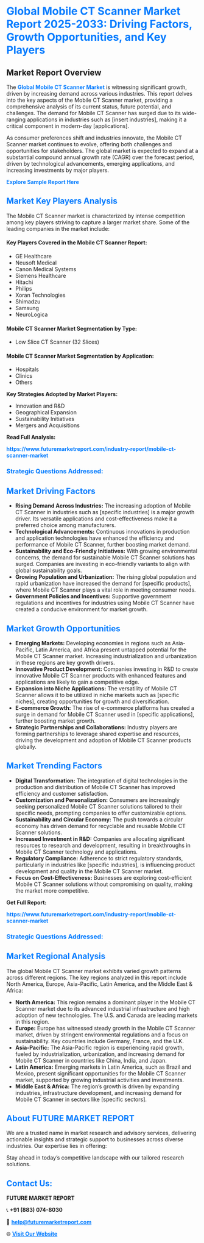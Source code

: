 <h1 style="color: #007BFF;">Global Mobile CT Scanner Market Report 2025-2033: Driving Factors, Growth Opportunities, and Key Players</h1>

<section id="overview">
<h2>Market Report Overview</h2>
<p>The <a href="https://www.futuremarketreport.com/industry-report/mobile-ct-scanner-market" style="color: #007BFF; text-decoration: none;"><strong>Global Mobile CT Scanner Market</strong></a> is witnessing significant growth, driven by increasing demand across various industries. This report delves into the key aspects of the Mobile CT Scanner market, providing a comprehensive analysis of its current status, future potential, and challenges. The demand for Mobile CT Scanner has surged due to its wide-ranging applications in industries such as [insert industries], making it a critical component in modern-day [applications].</p>
<p>As consumer preferences shift and industries innovate, the Mobile CT Scanner market continues to evolve, offering both challenges and opportunities for stakeholders. The global market is expected to expand at a substantial compound annual growth rate (CAGR) over the forecast period, driven by technological advancements, emerging applications, and increasing investments by major players.</p>
</section>

<section id="overview">
<p><a href="https://www.futuremarketreport.com/request-sample/reportId=78923" style="color: #007BFF; text-decoration: none;"><strong>Explore Sample Report Here</strong></a></p>
</section>

<section id="key-players">
<h2 style="color: #007BFF;">Market Key Players Analysis</h2>
<p>The Mobile CT Scanner market is characterized by intense competition among key players striving to capture a larger market share. Some of the leading companies in the market include:</p>
<h4>Key Players Covered in the Mobile CT Scanner Report:</h4>
<ul><li>GE Healthcare</li><li>Neusoft Medical</li><li>Canon Medical Systems</li><li>Siemens Healthcare</li><li>Hitachi</li><li>Philips</li><li>Xoran Technologies</li><li>Shimadzu</li><li>Samsung</li><li>NeuroLogica</li></ul>
<h4>Mobile CT Scanner Market Segmentation by Type:</h4>
<ul><li>Low Slice CT Scanner (32 Slices)</li></ul>

<h4>Mobile CT Scanner Market Segmentation by Application:</h4>
<ul><li>Hospitals</li><li>Clinics</li><li>Others</li></ul>
<p><strong>Key Strategies Adopted by Market Players:</strong></p>
<ul>
<li>Innovation and R&D</li>
<li>Geographical Expansion</li>
<li>Sustainability Initiatives</li>
<li>Mergers and Acquisitions</li>
</ul>
</section>

<section>
<p><strong>Read Full Analysis: </strong></p><a href="https://www.futuremarketreport.com/industry-report/mobile-ct-scanner-market" style="color: #007BFF; text-decoration: none;"><strong>https://www.futuremarketreport.com/industry-report/mobile-ct-scanner-market</strong></a>
<h3 style="color: #007BFF;">Strategic Questions Addressed:</h3>
</section>

<section id="driving-factors">
<h2 style="color: #007BFF;">Market Driving Factors</h2>
<ul>
<li><strong>Rising Demand Across Industries:</strong> The increasing adoption of Mobile CT Scanner in industries such as [specific industries] is a major growth driver. Its versatile applications and cost-effectiveness make it a preferred choice among manufacturers.</li>
<li><strong>Technological Advancements:</strong> Continuous innovations in production and application technologies have enhanced the efficiency and performance of Mobile CT Scanner, further boosting market demand.</li>
<li><strong>Sustainability and Eco-Friendly Initiatives:</strong> With growing environmental concerns, the demand for sustainable Mobile CT Scanner solutions has surged. Companies are investing in eco-friendly variants to align with global sustainability goals.</li>
<li><strong>Growing Population and Urbanization:</strong> The rising global population and rapid urbanization have increased the demand for [specific products], where Mobile CT Scanner plays a vital role in meeting consumer needs.</li>
<li><strong>Government Policies and Incentives:</strong> Supportive government regulations and incentives for industries using Mobile CT Scanner have created a conducive environment for market growth.</li>
</ul>
</section>

<section id="growth-opportunities">
<h2 style="color: #007BFF;">Market Growth Opportunities</h2>
<ul>
<li><strong>Emerging Markets:</strong> Developing economies in regions such as Asia-Pacific, Latin America, and Africa present untapped potential for the Mobile CT Scanner market. Increasing industrialization and urbanization in these regions are key growth drivers.</li>
<li><strong>Innovative Product Development:</strong> Companies investing in R&D to create innovative Mobile CT Scanner products with enhanced features and applications are likely to gain a competitive edge.</li>
<li><strong>Expansion into Niche Applications:</strong> The versatility of Mobile CT Scanner allows it to be utilized in niche markets such as [specific niches], creating opportunities for growth and diversification.</li>
<li><strong>E-commerce Growth:</strong> The rise of e-commerce platforms has created a surge in demand for Mobile CT Scanner used in [specific applications], further boosting market growth.</li>
<li><strong>Strategic Partnerships and Collaborations:</strong> Industry players are forming partnerships to leverage shared expertise and resources, driving the development and adoption of Mobile CT Scanner products globally.</li>
</ul>
</section>

<section id="trending-factors">
<h2 style="color: #007BFF;">Market Trending Factors</h2>
<ul>
<li><strong>Digital Transformation:</strong> The integration of digital technologies in the production and distribution of Mobile CT Scanner has improved efficiency and customer satisfaction.</li>
<li><strong>Customization and Personalization:</strong> Consumers are increasingly seeking personalized Mobile CT Scanner solutions tailored to their specific needs, prompting companies to offer customizable options.</li>
<li><strong>Sustainability and Circular Economy:</strong> The push towards a circular economy has driven demand for recyclable and reusable Mobile CT Scanner solutions.</li>
<li><strong>Increased Investment in R&D:</strong> Companies are allocating significant resources to research and development, resulting in breakthroughs in Mobile CT Scanner technology and applications.</li>
<li><strong>Regulatory Compliance:</strong> Adherence to strict regulatory standards, particularly in industries like [specific industries], is influencing product development and quality in the Mobile CT Scanner market.</li>
<li><strong>Focus on Cost-Effectiveness:</strong> Businesses are exploring cost-efficient Mobile CT Scanner solutions without compromising on quality, making the market more competitive.</li>
</ul>
</section>

<section>
<p><strong>Get Full Report: </strong></p><a href="https://www.futuremarketreport.com/industry-report/mobile-ct-scanner-market" style="color: #007BFF; text-decoration: none;"><strong>https://www.futuremarketreport.com/industry-report/mobile-ct-scanner-market</strong></a>
<h3 style="color: #007BFF;">Strategic Questions Addressed:</h3>
</section>


<section id="regional-analysis">
<h2 style="color: #007BFF;">Market Regional Analysis</h2>
<p>The global Mobile CT Scanner market exhibits varied growth patterns across different regions. The key regions analyzed in this report include North America, Europe, Asia-Pacific, Latin America, and the Middle East & Africa:</p>
<ul>
<li><strong>North America:</strong> This region remains a dominant player in the Mobile CT Scanner market due to its advanced industrial infrastructure and high adoption of new technologies. The U.S. and Canada are leading markets in this region.</li>
<li><strong>Europe:</strong> Europe has witnessed steady growth in the Mobile CT Scanner market, driven by stringent environmental regulations and a focus on sustainability. Key countries include Germany, France, and the U.K.</li>
<li><strong>Asia-Pacific:</strong> The Asia-Pacific region is experiencing rapid growth, fueled by industrialization, urbanization, and increasing demand for Mobile CT Scanner in countries like China, India, and Japan.</li>
<li><strong>Latin America:</strong> Emerging markets in Latin America, such as Brazil and Mexico, present significant opportunities for the Mobile CT Scanner market, supported by growing industrial activities and investments.</li>
<li><strong>Middle East & Africa:</strong> The region’s growth is driven by expanding industries, infrastructure development, and increasing demand for Mobile CT Scanner in sectors like [specific sectors].</li>
</ul>
</section>

<footer>
<h2 style="color: #007BFF;">About FUTURE MARKET REPORT</h2>
<p>We are a trusted name in market research and advisory services, delivering actionable insights and strategic support to businesses across diverse industries. Our expertise lies in offering:</p>

<p>Stay ahead in today’s competitive landscape with our tailored research solutions.</p>

<h2 style="color: #007BFF;">Contact Us:</h2>
<p><strong>FUTURE MARKET REPORT</strong></p>
<p>📞 <strong>+91 (883) 074-8030</strong></p>
<p>📧 <strong><a href="mailto:help@futuremarketreport.com" style="color: #007BFF;">help@futuremarketreport.com</a></strong></p>
<p>🌐 <strong><a href="https://www.futuremarketreport.com/" style="color: #007BFF;">Visit Our Website</a></strong></p>
</footer>